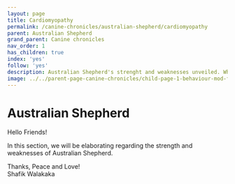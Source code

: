 ```yaml
---
layout: page
title: Cardiomyopathy
permalink: /canine-chronicles/australian-shepherd/cardiomyopathy
parent: Australian Shepherd
grand_parent: Canine chronicles
nav_order: 1
has_children: true 
index: 'yes'
follow: 'yes'
description: Australian Shepherd's strenght and weaknesses unveiled. Whether you are intending to own or breed -- these details are a must!
image: ../../parent-page-canine-chronicles/child-page-1-behaviour-mod-fundametals/image-canince-chronical-behaviour-mod-fundamental.png
---
```


# Australian Shepherd

Hello Friends!

In this section, we will be elaborating regarding the strength and weaknesses of Australian Shepherd. 

Thanks, Peace and Love!<br>
Shafik Walakaka
